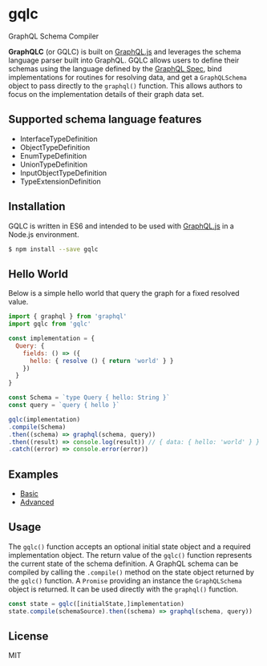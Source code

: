 # gqlc

GraphQL Schema Compiler

**GraphQLC** (or GQLC) is built on
[GraphQL.js](https://github.com/graphql/graphql-js) and
leverages the schema language parser built into GraphQL. GQLC allows users
to define their schemas using the language defined by the [GraphQL
Spec](https://facebook.github.io/graphql), bind implementations for
routines for resolving data, and get a `GraphQLSchema` object to pass
directly to the `graphql()` function. This allows authors to focus on the
implementation details of their graph data set.

## Supported schema language features

* InterfaceTypeDefinition
* ObjectTypeDefinition
* EnumTypeDefinition
* UnionTypeDefinition
* InputObjectTypeDefinition
* TypeExtensionDefinition

## Installation

GQLC is written in ES6 and intended to be used with
[GraphQL.js](https://github.com/graphql/graphql-js) in a Node.js
environment.

```sh
$ npm install --save gqlc
```

## Hello World

Below is a simple hello world that query the graph for a fixed resolved value.

```js
import { graphql } from 'graphql'
import gqlc from 'gqlc'

const implementation = {
  Query: {
    fields: () => ({
      hello: { resolve () { return 'world' } }
    })
  }
}

const Schema = `type Query { hello: String }`
const query = `query { hello }`

gqlc(implementation)
.compile(Schema)
.then((schema) => graphql(schema, query))
.then((result) => console.log(result)) // { data: { hello: 'world' } }
.catch((error) => console.error(error))
```

## Examples

* [Basic](examples/basic)
* [Advanced](examples/advanced)

## Usage

The `gqlc()` function accepts an optional initial state object and a
required implementation object. The return value of the `gqlc()` function
represents the current state of the schema definition. A GraphQL schema can
be compiled by calling the `.compile()` method on the state object returned
by the `gqlc()` function. A `Promise` providing an instance the `GraphQLSchema`
object is returned. It can be used directly with the `graphql()`
function.

```js
const state = gqlc([initialState,]implementation)
state.compile(schemaSource).then((schema) => graphql(schema, query))
```

## License

MIT
